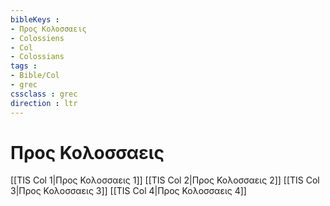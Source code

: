 ```yaml
---
bibleKeys : 
- Προς Κολοσσαεις
- Colossiens
- Col
- Colossians
tags : 
- Bible/Col
- grec
cssclass : grec
direction : ltr
---
```


# Προς Κολοσσαεις

[[TIS Col 1|Προς Κολοσσαεις 1]]
[[TIS Col 2|Προς Κολοσσαεις 2]]
[[TIS Col 3|Προς Κολοσσαεις 3]]
[[TIS Col 4|Προς Κολοσσαεις 4]]
